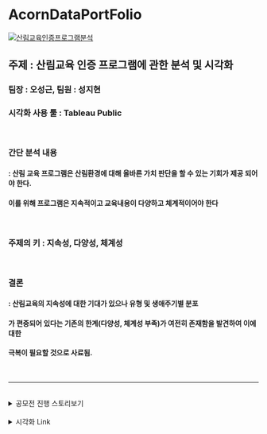 # AcornDataPortFolio

[![산림교육인증프로그램분석](https://user-images.githubusercontent.com/57707484/134691737-5eea5ca5-8744-4a17-946f-1b58ed744735.png)](./빅데이터%20프로젝트_최종.pdf)


## 주제 : 산림교육 인증 프로그램에 관한 분석 및 시각화

### 팀장 : 오성근, 팀원 : 성지현

### 시각화 사용 툴 : Tableau Public

<br/>

### 간단 분석 내용

#### : 산림 교육 프로그램은 산림환경에 대해 올바른 가치 판단을 할 수 있는 기회가 제공 되어야 한다. 
#### 이를 위해 프로그램은 지속적이고 교육내용이 다양하고 체계적이어야 한다
<br/>

### 주제의 키 : 지속성, 다양성, 체계성
<br/>

### 결론 
#### : 산림교육의 지속성에 대한 기대가 있으나 유형 및 생애주기별 분포
#### 가 편중되어 있다는 기존의 한계(다양성, 체계성 부족)가 여전히 존재함을 발견하여 이에 대한
#### 극복이 필요할 것으로 사료됨.

<br/>

---

<br/>

<details>
  <summary>공모전 진행 스토리보기</summary>
  
  [공모전스터디 1회차](https://velog.io/@osk3856/%EB%8D%B0%EC%9D%B4%ED%84%B0%EB%B6%84%EC%84%9D-%EC%8A%A4%ED%84%B0%EB%94%94-2-%ED%9A%8C%EC%B0%A8)
  
  [공모전스터디 2회차](https://velog.io/@osk3856/%EB%8D%B0%EC%9D%B4%ED%84%B0%EB%B6%84%EC%84%9D-%EC%8A%A4%ED%84%B0%EB%94%94-3-%ED%9A%8C%EC%B0%A8)
  
  [공모전스터디 3회차](https://velog.io/@osk3856/%EB%8D%B0%EC%9D%B4%ED%84%B0%EB%B6%84%EC%84%9D-%EC%8A%A4%ED%84%B0%EB%94%94-4-%ED%9A%8C%EC%B0%A8)
  
  [공모전스터디 4회차](https://velog.io/@osk3856/%EB%8D%B0%EC%9D%B4%ED%84%B0%EB%B6%84%EC%84%9D-%EC%8A%A4%ED%84%B0%EB%94%94-5-%ED%9A%8C%EC%B0%A8)
  
  [공모전스터디 5회차](https://velog.io/@osk3856/%EB%8D%B0%EC%9D%B4%ED%84%B0%EB%B6%84%EC%84%9D-%EC%8A%A4%ED%84%B0%EB%94%94-6%ED%9A%8C%EC%B0%A8)
  
  [공모전스터디 마지막](https://velog.io/@osk3856/%EB%8D%B0%EC%9D%B4%ED%84%B0%EB%B6%84%EC%84%9D-%EC%8A%A4%ED%84%B0%EB%94%94-%EB%A7%88%EC%A7%80%EB%A7%89)
  
  
</details>

<br/>

<details>
  <summary>시각화 Link</summary>
  
  [산림교육프로그램 시각화](https://public.tableau.com/app/profile/seongkeun/viz/_16323838050570/1_1?publish=yes)
  
</details>

